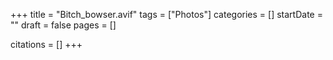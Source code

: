 +++
title = "Bitch_bowser.avif"
tags = ["Photos"]
categories = []
startDate = ""
draft = false
pages = []

citations = []
+++
